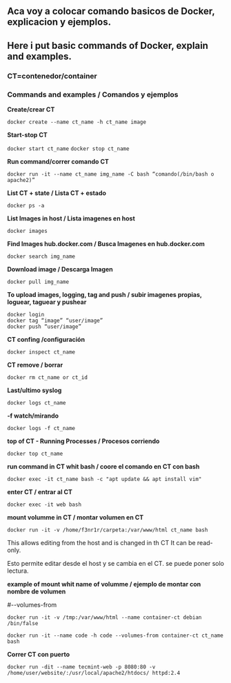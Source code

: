 ## **Aca voy a colocar comando basicos de Docker, explicacion y ejemplos.**
## **Here i put basic commands of Docker, explain and examples.**
### **CT**=contenedor/container

### **Commands and examples / Comandos y ejemplos** 

**Create/crear CT**

```docker create --name ct_name -h ct_name image```

**Start-stop CT**

```docker start ct_name```
```docker stop ct_name```

**Run command/correr comando CT** 

``` docker run -it --name ct_name img_name -C bash “comando(/bin/bash o apache2)” ``` 

**List CT + state / Lista CT + estado** 

```docker ps -a```

**List Images in host / Lista imagenes en host** 

``` docker images ```

**Find Images hub.docker.com / Busca Imagenes en hub.docker.com**

```docker search img_name```

**Download image / Descarga Imagen**

```docker pull img_name```

**To upload images, logging, tag and push / subir imagenes propias, loguear, taguear y pushear**

```
docker login
docker tag “image” “user/image”
docker push “user/image”
```

**CT confing /configuración**

```docker inspect ct_name```

**CT remove / borrar**

```docker rm ct_name or ct_id```

**Last/ultimo syslog**

```docker logs ct_name```

**-f watch/mirando**

```docker logs -f ct_name```

**top of CT - Running Processes / Procesos corriendo**

```docker top ct_name```

**run command in CT whit bash / coore el comando en CT con bash**

```docker exec -it ct_name bash -c "apt update && apt install vim"```

**enter CT / entrar al CT**

```docker exec -it web bash```

**mount volumme in CT / montar volumen en CT**

```docker run -it -v /home/f3nr1r/carpeta:/var/www/html ct_name bash```

This allows editing from the host and is changed in th CT
It can be read-only.

Esto permite editar desde el host y se cambia en el CT.
se puede poner solo lectura.

**example of mount whit name of volumme / ejemplo de montar con nombre de volumen**

#--volumes-from 

```docker run -it -v /tmp:/var/www/html --name container-ct debian /bin/false```

```docker run -it --name code -h code --volumes-from container-ct ct_name bash```

**Correr CT con puerto**

```docker run -dit --name tecmint-web -p 8080:80 -v /home/user/website/:/usr/local/apache2/htdocs/ httpd:2.4```
